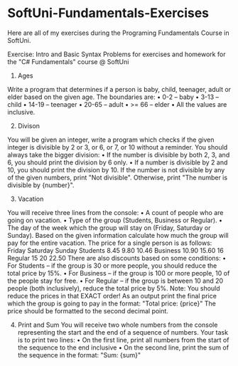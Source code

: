 # SoftUni-Fundamentals-Exercises
Here are all of my exercises during the Programing Fundamentals Course in SoftUni.

Exercise: Intro and Basic Syntax
Problems for exercises and homework for the "C# Fundamentals" course @ SoftUni

1.	Ages

Write a program that determines if a person is baby, child, teenager, adult or elder based on the given age. The boundaries are:
•	0-2 – baby
•	3-13 – child
•	14-19 – teenager
•	20-65 – adult
•	>= 66 – elder
•	All the values are inclusive.


2.	Divison

You will be given an integer, write a program which checks if the given integer is divisible by 2 or 3,  or 6, or 7, or 10 without a reminder. You should always take the bigger division:
•	If the number is divisible by both 2, 3, and 6, you should print the division by 6 only. 
•	If a number is divisible by 2 and 10, you should print the division by 10. 
If the number is not divisible by any of the given numbers, print "Not divisible". Otherwise, print "The number is divisible by {number}".


3.	Vacation

You will receive three lines from the console:
•	A count of people who are going on vacation.
•	Type of the group (Students, Business or Regular).
•	The day of the week which the group will stay on (Friday, Saturday or Sunday).
Based on the given information calculate how much the group will pay for the entire vacation. 
The price for a single person is as follows:
		Friday		Saturday	Sunday
Students	8.45		9.80		10.46
Business	10.90		15.60		16
Regular		15		20		22.50
There are also discounts based on some conditions:
•	For Students – if the group is 30 or more people, you should reduce the total price by 15%.
•	For Business – if the group is 100 or more people, 10 of the people stay for free.
•	For Regular – if the group is between 10 and 20  people (both inclusively), reduce the total price by 5%.
Note: You should reduce the prices in that EXACT order!
As an output print the final price which the group is going to pay in the format: 
"Total price: {price}" 
The price should be formatted to the second decimal point.


4.	Print and Sum
You will receive two whole numbers from the console representing the start and the end of a sequence of numbers. 
Your task is to print two lines:
•	On the first line, print all numbers from the start of the sequence to the end inclusive
•	On the second line, print the sum of the sequence in the format: "Sum: {sum}"







